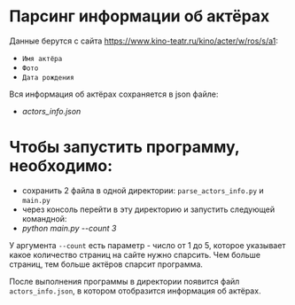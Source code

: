 # Парсинг информации об актёрах
Данные берутся с сайта https://www.kino-teatr.ru/kino/acter/w/ros/s/a1:
 - `Имя актёра`
 - `Фото`
 - `Дата рождения`

Вся информация об актёрах сохраняется в json файле:
 - *actors_info.json*


# Чтобы запустить программу, необходимо:
 - сохранить 2 файла в одной директории: `parse_actors_info.py` и `main.py`
 - через консоль перейти в эту директорию и запустить следующей командной:
 - *python main.py --count 3*

У аргумента `--count` есть параметр - число от 1 до 5, которое указывает какое количество страниц на сайте нужно спарсить.
Чем больше страниц, тем больше актёров спарсит программа.

После выполнения программы в директории появится файл `actors_info.json`, в котором отобразится информация об актёрах.